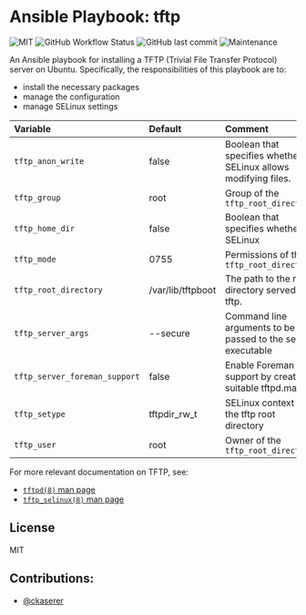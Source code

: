 # Ansible Playbook: tftp

![MIT](https://img.shields.io/badge/license-MIT-brightgreen.svg?style=flat-square)
![GitHub Workflow Status](https://img.shields.io/github/workflow/status/gepaplexx/playbook-tftp/Main?style=flat-square)
![GitHub last commit](https://img.shields.io/github/last-commit/gepaplexx/playbook-tftp?style=flat-square)
![Maintenance](https://img.shields.io/maintenance/yes/2022?style=flat-square)

An Ansible playbook for installing a TFTP (Trivial File Transfer Protocol) server on Ubuntu. Specifically, the responsibilities of this playbook are to:

- install the necessary packages
- manage the configuration
- manage SELinux settings

| Variable | Default | Comment |
| :--- | :--- | :--- |
| `tftp_anon_write`             | false                                | Boolean that specifies whether SELinux allows modifying files. |
| `tftp_group`                  | root                                 | Group of the `tftp_root_directory`                             |
| `tftp_home_dir`               | false                                | Boolean that specifies whether SELinux                         |
| `tftp_mode`                   | 0755                                 | Permissions of the `tftp_root_directory`                       |
| `tftp_root_directory`         | /var/lib/tftpboot                    | The path to the root directory served by tftp.                 |
| `tftp_server_args`            | --secure                             | Command line arguments to be passed to the server executable   |
| `tftp_server_foreman_support` | false                                | Enable Foreman support by creating suitable tftpd.map          |
| `tftp_setype`                 | tftpdir_rw_t                         | SELinux context for the tftp root directory                    |
| `tftp_user`                   | root                                 | Owner of the `tftp_root_directory`                             |

For more relevant documentation on TFTP, see:

- [`tftpd(8)` man page](http://linuxmanpages.net/manpages/fedora21/man8/tftpd.8.html)
- [`tftp_selinux(8)` man page](http://linuxmanpages.net/manpages/fedora21/man8/tftpd_selinux.8.html)

## License

MIT

## Contributions:

- [@ckaserer](https://github.com/ckaserer)

